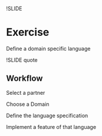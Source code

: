 !SLIDE

# Exercise

Define a domain specific language

!SLIDE quote

## Workflow

Select a partner

Choose a Domain

Define the language specification

Implement a feature of that language
